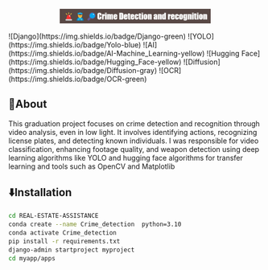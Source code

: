 <p align="center">
  <img src="assets/🚨👮🔎Crime_Detection_and_recognition.png" alt="Alt text" width="300"/>
</p>
![Django](https://img.shields.io/badge/Django-green)
![YOLO](https://img.shields.io/badge/Yolo-blue)
![AI](https://img.shields.io/badge/AI-Machine_Learning-yellow)
![Hugging Face](https://img.shields.io/badge/Hugging_Face-yellow)
![Diffusion](https://img.shields.io/badge/Diffusion-gray)
![OCR](https://img.shields.io/badge/OCR-green)

## 🧐About 
This graduation project focuses on crime detection and recognition through video analysis,
even in low light. It involves identifying actions, recognizing license plates, and detecting
known individuals. I was responsible for video classification, enhancing footage quality,
and weapon detection using deep learning algorithms like YOLO and hugging face
algorithms for transfer learning and tools such as OpenCV and Matplotlib


## ⬇️Installation 
```bash
cd REAL-ESTATE-ASSISTANCE
conda create --name Crime_detection  python=3.10
conda activate Crime_detection
pip install -r requirements.txt
django-admin startproject myproject
cd myapp/apps
```


